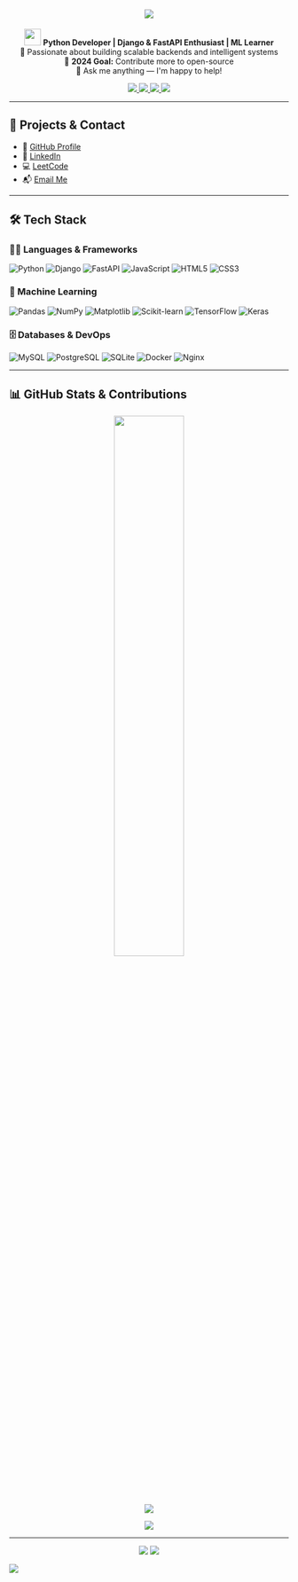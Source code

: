 <!-- Profile Header -->
<h1 align="center">
  <img src="https://readme-typing-svg.herokuapp.com/?lines=Hi+there,+I'm+Iqran+👋;Python+Developer+%7C+Django+%26+FastAPI+Fan;Machine+Learning+Explorer;Always+Learning+Something+New!&center=true&size=25" />
</h1>

<p align="center">
  <img src="https://media.giphy.com/media/hvRJCLFzcasrR4ia7z/giphy.gif" width="30"/> 
  <b>Python Developer | Django & FastAPI Enthusiast | ML Learner</b><br>
  🧠 Passionate about building scalable backends and intelligent systems<br>
  🎯 <strong>2024 Goal:</strong> Contribute more to open-source<br>
  💬 Ask me anything — I'm happy to help!<br>
</p>

<!-- Social Links -->
<p align="center">
  <a href="mailto:iqrannwl@gmail.com">
    <img src="https://img.shields.io/badge/Gmail-D14836?style=for-the-badge&logo=gmail&logoColor=white"/>
  </a>
  <a href="https://github.com/iqrannwl">
    <img src="https://img.shields.io/github/followers/iqrannwl?label=Follow&style=for-the-badge&logo=github"/>
  </a>
  <a href="https://www.linkedin.com/in/iqrannwl/">
    <img src="https://img.shields.io/badge/LinkedIn-0077B5?style=for-the-badge&logo=linkedin&logoColor=white"/>
  </a>
  <a href="https://leetcode.com/iqrannwl/">
    <img src="https://img.shields.io/badge/LeetCode-FFA116?style=for-the-badge&logo=leetcode&logoColor=white"/>
  </a>
</p>

---

<!-- Projects and Contact -->
## 🚀 Projects & Contact

- 🔗 [GitHub Profile](https://github.com/iqrannwl)
- 💼 [LinkedIn](https://www.linkedin.com/in/iqrannwl/)
- 💻 [LeetCode](https://leetcode.com/iqrannwl/)
- 📬 [Email Me](mailto:iqrannwl@gmail.com)

---

## 🛠️ Tech Stack

### 👨‍💻 Languages & Frameworks
![Python](https://img.shields.io/badge/python-3776AB?style=for-the-badge&logo=python&logoColor=white)
![Django](https://img.shields.io/badge/django-092E20?style=for-the-badge&logo=django&logoColor=white)
![FastAPI](https://img.shields.io/badge/fastapi-005571?style=for-the-badge&logo=fastapi&logoColor=white)
![JavaScript](https://img.shields.io/badge/javascript-F7DF1E?style=for-the-badge&logo=javascript&logoColor=black)
![HTML5](https://img.shields.io/badge/html5-E34F26?style=for-the-badge&logo=html5&logoColor=white)
![CSS3](https://img.shields.io/badge/css3-1572B6?style=for-the-badge&logo=css3&logoColor=white)

### 🧠 Machine Learning
![Pandas](https://img.shields.io/badge/pandas-150458?style=for-the-badge&logo=pandas&logoColor=white)
![NumPy](https://img.shields.io/badge/numpy-013243?style=for-the-badge&logo=numpy&logoColor=white)
![Matplotlib](https://img.shields.io/badge/Matplotlib-003366?style=for-the-badge&logo=matplotlib&logoColor=white)
![Scikit-learn](https://img.shields.io/badge/scikit--learn-F7931E?style=for-the-badge&logo=scikit-learn&logoColor=white)
![TensorFlow](https://img.shields.io/badge/TensorFlow-FF6F00?style=for-the-badge&logo=tensorflow&logoColor=white)
![Keras](https://img.shields.io/badge/Keras-D00000?style=for-the-badge&logo=keras&logoColor=white)

### 🗄️ Databases & DevOps
![MySQL](https://img.shields.io/badge/mysql-4479A1?style=for-the-badge&logo=mysql&logoColor=white)
![PostgreSQL](https://img.shields.io/badge/postgresql-316192?style=for-the-badge&logo=postgresql&logoColor=white)
![SQLite](https://img.shields.io/badge/sqlite-07405E?style=for-the-badge&logo=sqlite&logoColor=white)
![Docker](https://img.shields.io/badge/docker-0db7ed?style=for-the-badge&logo=docker&logoColor=white)
![Nginx](https://img.shields.io/badge/nginx-009639?style=for-the-badge&logo=nginx&logoColor=white)

---

## 📊 GitHub Stats & Contributions

<p align="center">
  <img src="https://github-readme-stats.vercel.app/api/top-langs/?username=iqrannwl&layout=compact&theme=tokyonight&hide_border=true" width="50%"/>
</p>

<p align="center">
  <img src="https://github-readme-activity-graph.vercel.app/graph?username=iqrannwl&theme=react-dark&hide_border=true" />
</p>

<p align="center">
  <img src="https://github-profile-trophy.vercel.app/?username=iqrannwl&theme=onedark&no-bg=true&no-frame=true" />
</p>

---

<!-- Footer Stats -->
<p align="center">
  <img src="https://img.shields.io/github/stars/iqrannwl?label=GitHub%20Stars&style=social" />
  <img src="https://img.shields.io/github/repos/iqrannwl?label=Public%20Repos&style=social" />
</p>

<!-- Animated Wave Footer -->
<img src="https://capsule-render.vercel.app/api?type=waving&height=150&color=gradient&section=footer" />
